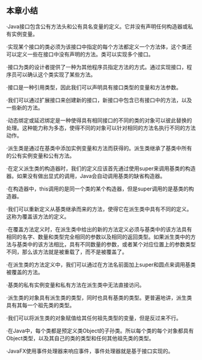    

## 本章小结

·Java接口包含公有方法头和公有具名变量的定义。它并没有声明任何构造器或私有实例变量。

·实现某个接口的类必须为该接口中指定的每个方法都定义一个方法体，这个类还可以定义一些在接口中没有声明的方法。类可以实现多个接口。

·接口为类的设计者提供了一种为其他程序员指定方法的方式。通过实现接口，程序员可以确认这个类实现了某些方法。

·接口是一种引用类型，因此我们可以声明具有接口类型的变量和方法参数。

·我们可以通过扩展接口来创建新的接口，新接口中包含已有接口中的方法，以及一些新的方法。

·动态绑定或延迟绑定是一种使得具有相同接口的不同的类的对象可以彼此替换的处理。这种能力称为多态，使得不同的对象可以针对相同的方法名执行不同的方法动作。

·派生类是通过在基类中添加实例变量和方法而获得的。派生类继承了基类中所有的公有实例变量和公有方法。

·在定义派生类的构造器时，我们的定义应该首先通过使用super来调用基类的构造器。如果没有做出显式的调用，Java会自动调用基类的缺省构造器。

·在构造器中，this调用的是同一个类的某个构造器，但是super调用的是基类的构造器。

·我们可以重新定义从基类继承而来的方法，使得它在派生类中具有不同的定义。这称为覆盖该方法的定义。

·在覆盖方法定义时，在派生类中给出的新的方法定义必须与基类中的该方法具有相同的名字、数量和类型完全相同的参数以及相同的返回类型。如果派生类中的方法与基类中的该方法相比，具有不同数量的参数，或者某个对应位置上的参数类型不同，那么该方法就是被重载了，而不是被覆盖了。

·在派生类的方法定义中，我们可以通过在方法名前面加上super和圆点来调用基类被覆盖的方法。

·基类的私有实例变量和私有方法在派生类中无法直接访问。

·派生类的对象具有派生类的类型，同时也具有基类的类型。更普遍地讲，派生类具有其每一个祖先类的类型。

·我们可以将派生类的对象赋值给其任何祖先类型的变量，但是反过来不行。

·在Java中，每个类都是预定义类Object的子孙类。所以每个类的每个对象都具有Object类型，以及其自己的类的类型和任何其他祖先类的类型。

·JavaFX使用事件处理器来响应事件，事件处理器就是基于接口实现的。